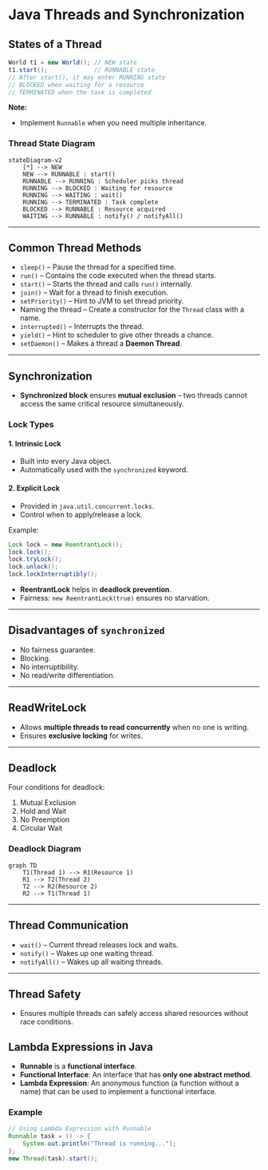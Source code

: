 # Java Threads and Synchronization

## States of a Thread

```java
World t1 = new World(); // NEW state
t1.start();             // RUNNABLE state
// After start(), it may enter RUNNING state
// BLOCKED when waiting for a resource
// TERMINATED when the task is completed
```

**Note:**
- Implement `Runnable` when you need multiple inheritance.

### Thread State Diagram
```mermaid
stateDiagram-v2
    [*] --> NEW
    NEW --> RUNNABLE : start()
    RUNNABLE --> RUNNING : Scheduler picks thread
    RUNNING --> BLOCKED : Waiting for resource
    RUNNING --> WAITING : wait()
    RUNNING --> TERMINATED : Task complete
    BLOCKED --> RUNNABLE : Resource acquired
    WAITING --> RUNNABLE : notify() / notifyAll()
```

---

## Common Thread Methods

- `sleep()` – Pause the thread for a specified time.
- `run()` – Contains the code executed when the thread starts.
- `start()` – Starts the thread and calls `run()` internally.
- `join()` – Wait for a thread to finish execution.
- `setPriority()` – Hint to JVM to set thread priority.
- Naming the thread – Create a constructor for the `Thread` class with a name.
- `interrupted()` – Interrupts the thread.
- `yield()` – Hint to scheduler to give other threads a chance.
- `setDaemon()` – Makes a thread a **Daemon Thread**.

---

## Synchronization

- **Synchronized block** ensures **mutual exclusion** – two threads cannot access the same critical resource simultaneously.

### Lock Types

#### 1. Intrinsic Lock
- Built into every Java object.
- Automatically used with the `synchronized` keyword.

#### 2. Explicit Lock
- Provided in `java.util.concurrent.locks`.
- Control when to apply/release a lock.

Example:
```java
Lock lock = new ReentrantLock();
lock.lock();
lock.tryLock();
lock.unlock();
lock.lockInterruptibly();
```

- **ReentrantLock** helps in **deadlock prevention**.
- Fairness: `new ReentrantLock(true)` ensures no starvation.

---

## Disadvantages of `synchronized`

- No fairness guarantee.
- Blocking.
- No interruptibility.
- No read/write differentiation.

---

## ReadWriteLock

- Allows **multiple threads to read concurrently** when no one is writing.
- Ensures **exclusive locking** for writes.

---

## Deadlock

Four conditions for deadlock:
1. Mutual Exclusion
2. Hold and Wait
3. No Preemption
4. Circular Wait

### Deadlock Diagram
```mermaid
graph TD
    T1(Thread 1) --> R1(Resource 1)
    R1 --> T2(Thread 2)
    T2 --> R2(Resource 2)
    R2 --> T1(Thread 1)
```

---

## Thread Communication

- `wait()` – Current thread releases lock and waits.
- `notify()` – Wakes up one waiting thread.
- `notifyAll()` – Wakes up all waiting threads.

---

## Thread Safety

- Ensures multiple threads can safely access shared resources without race conditions.

## Lambda Expressions in Java

- **Runnable** is a **functional interface**.
- **Functional Interface**: An interface that has **only one abstract method**.
- **Lambda Expression**: An anonymous function (a function without a name) that can be used to implement a functional interface.

### Example
```java
// Using Lambda Expression with Runnable
Runnable task = () -> {
    System.out.println("Thread is running...");
};
new Thread(task).start();
